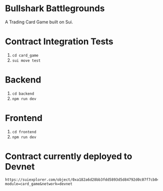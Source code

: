 # Bullshark Battlegrounds

A Trading Card Game built on Sui.

# Contract Integration Tests

1. `cd card_game`
2. `sui move test`

# Backend

1. `cd backend`
2. `npm run dev`

# Frontend

1. `cd frontend`
2. `npm run dev`

# Contract currently deployed to Devnet

```
https://suiexplorer.com/object/0xa182a6d28bb3fdd5893d5d84792d0c07f7cb0448ce9c2276d65b1fed0be3d8df?module=card_game&network=devnet
```
